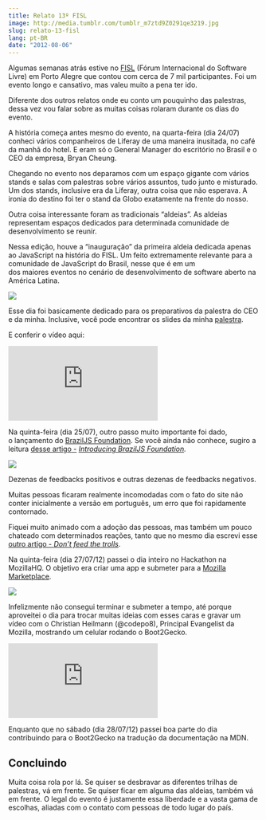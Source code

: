 ```yaml
---
title: Relato 13º FISL
image: http://media.tumblr.com/tumblr_m7ztd9Z0291qe3219.jpg
slug: relato-13-fisl
lang: pt-BR
date: "2012-08-06"
---
```


Algumas semanas atrás estive no [FISL](http://fisl.org.br) (Fórum Internacional do Software Livre) em Porto Alegre que contou com cerca de 7 mil participantes. Foi um evento longo e cansativo, mas valeu muito a pena ter ido.

Diferente dos outros relatos onde eu conto um pouquinho das palestras, dessa vez vou falar sobre as muitas coisas rolaram durante os dias do evento.

<!-- more -->

A história começa antes mesmo do evento, na quarta-feira (dia 24/07) conheci vários companheiros de Liferay de uma maneira inusitada, no café da manhã do hotel. E eram só o General Manager do escritório no Brasil e o CEO da empresa, Bryan Cheung.

Chegando no evento nos deparamos com um espaço gigante com vários stands e salas com palestras sobre vários assuntos, tudo junto e misturado. Um dos stands, inclusive era da Liferay, outra coisa que não esperava. A ironia do destino foi ter o stand da Globo exatamente na frente do nosso.

Outra coisa interessante foram as tradicionais “aldeias”. As aldeias representam espaços dedicados para determinada comunidade de desenvolvimento se reunir.

Nessa edição, houve a “inauguração” da primeira aldeia dedicada apenas ao JavaScript na história do FISL. Um feito extremamente relevante para a comunidade de JavaScript do Brasil, nesse que é em um dos maiores eventos no cenário de desenvolvimento de software aberto na América Latina.

![](http://media.tumblr.com/tumblr_m8f79yX9Jf1qe3219.jpg)

Esse dia foi basicamente dedicado para os preparativos da palestra do CEO e da minha. Inclusive, você pode encontrar os slides da minha [palestra](https://github.com/zenorocha/talks/tree/master/2012/fisl/).

E conferir o vídeo aqui:

<div class="iframe-wrap">
  <iframe src="http://www.youtube.com/embed/ukjHPwg74ik" frameborder="0" allowfullscreen="true">
  </iframe>
</div>

Na quinta-feira (dia 25/07), outro passo muito importante foi dado, o lançamento do [BrazilJS Foundation](http://braziljs.org). Se você ainda não conhece, sugiro a leitura [desse artigo](/introducing-braziljs-foundation)[ -](/introducing-braziljs-foundation) _[Introducing BrazilJS Foundation](/introducing-braziljs-foundation)._

[![](http://media.tumblr.com/tumblr_m8f7ag86x41qe3219.png)](http://braziljs.org)

Dezenas de feedbacks positivos e outras dezenas de feedbacks negativos.

Muitas pessoas ficaram realmente incomodadas com o fato do site não conter inicialmente a versão em português, um erro que foi rapidamente contornado.

Fiquei muito animado com a adoção das pessoas, mas também um pouco chateado com determinados reações, tanto que no mesmo dia escrevi esse [outro artigo - _Don’t feed the trolls_](/dont-feed-the-trolls).

Na quinta-feira (dia 27/07/12) passei o dia inteiro no Hackathon na MozillaHQ. O objetivo era criar uma app e submeter para a [Mozilla Marketplace](https://marketplace.mozilla.org/).

![](http://media.tumblr.com/tumblr_m8f7luWcdV1qe3219.jpg)

Infelizmente não consegui terminar e submeter a tempo, até porque aproveitei o dia para trocar muitas ideias com esses caras e gravar um vídeo com o Christian Heilmann (@codepo8), Principal Evangelist da Mozilla, mostrando um celular rodando o Boot2Gecko.

<div class="iframe-wrap">
  <iframe src="http://www.youtube.com/embed/Lu77uPgrgx0" frameborder="0" allowfullscreen="true">
  </iframe>
</div>

Enquanto que no sábado (dia 28/07/12) passei boa parte do dia contribuindo para o Boot2Gecko na tradução da documentação na MDN.

## Concluindo

Muita coisa rola por lá. Se quiser se desbravar as diferentes trilhas de palestras, vá em frente. Se quiser ficar em alguma das aldeias, também vá em frente. O legal do evento é justamente essa liberdade e a vasta gama de escolhas, aliadas com o contato com pessoas de todo lugar do país.
